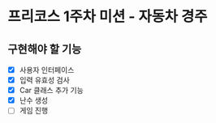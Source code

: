 # 프리코스 1주차 미션 - 자동차 경주

## 구현해야 할 기능

- [x] 사용자 인터페이스
- [x] 입력 유효성 검사
- [x] Car 클래스 추가 기능
- [x] 난수 생성
- [ ] 게임 진행